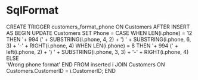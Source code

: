 # SqlFormat

CREATE TRIGGER customers_format_phone
ON Customers
AFTER INSERT
AS
BEGIN
UPDATE Customers
SET Phone = 
        CASE 
			WHEN LEN(i.phone) = 12
					THEN '+ 994 (' + SUBSTRING(i.phone, 4, 2)
						+ ') '
						+ SUBSTRING(i.phone, 6, 3)
						+ '-'
						+ RIGHT(i.phone, 4)
            WHEN LEN(i.phone) = 8
                THEN '+ 994 (' + left(i.phone, 2)
                    + ') '
                    + SUBSTRING(i.phone, 3, 3)
                    + '-'
                    + RIGHT(i.phone, 4)
            ELSE    
               'Wrong phone format'
        END
    FROM
        inserted i
    JOIN
        Customers 
        ON Customers.CustomerID = i.CustomerID;
END
